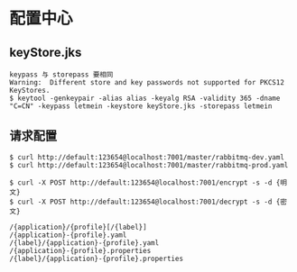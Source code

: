 # 配置中心
## keyStore.jks
	keypass 与 storepass 要相同
	Warning:  Different store and key passwords not supported for PKCS12 KeyStores.
	$ keytool -genkeypair -alias alias -keyalg RSA -validity 365 -dname "C=CN" -keypass letmein -keystore keyStore.jks -storepass letmein
	
## 请求配置
	$ curl http://default:123654@localhost:7001/master/rabbitmq-dev.yaml
	$ curl http://default:123654@localhost:7001/master/rabbitmq-prod.yaml
	
	$ curl -X POST http://default:123654@localhost:7001/encrypt -s -d {明文}
	$ curl -X POST http://default:123654@localhost:7001/decrypt -s -d {密文}

```
/{application}/{profile}[/{label}]
/{application}-{profile}.yaml
/{label}/{application}-{profile}.yaml
/{application}-{profile}.properties
/{label}/{application}-{profile}.properties
```
